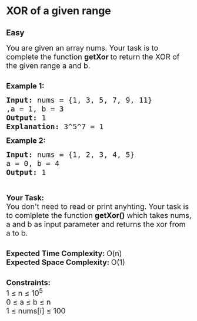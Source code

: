 # XOR of a given range
## Easy 
<div class="problem-statement">
                <p></p><p><span style="font-size:20px">You are given an array nums. Your task is to complete the function&nbsp;<strong>getXor&nbsp;</strong>to return the XOR of the given range a and b.</span><br>
&nbsp;</p>

<p><span style="font-size:20px"><strong>Example 1:</strong></span></p>

<pre><span style="font-size:20px"><strong>Input: </strong>nums = {1, 3, 5, 7, 9, 11}
,a = 1, b = 3
<strong>Output: </strong>1
<strong>Explanation: </strong>3^5^7 = 1</span>
</pre>

<p><span style="font-size:20px"><strong>Example 2:</strong></span></p>

<pre><span style="font-size:20px"><strong>Input: </strong>nums = {1, 2, 3, 4, 5}
a = 0, b = 4
<strong>Output: </strong>1</span>
</pre>

<p>&nbsp;</p>

<p><span style="font-size:20px"><strong>Your Task:</strong><br>
You don't need to read or print anyhting. Your task is to comlplete the function&nbsp;<strong>getXor()</strong>&nbsp;which takes nums, a and b as input parameter and returns the xor from a to b.</span><br>
&nbsp;</p>

<p><span style="font-size:20px"><strong>Expected Time Complexity:&nbsp;</strong>O(n)<br>
<strong>Expected Space Complexity:&nbsp;</strong>O(1)</span><br>
&nbsp;</p>

<p><span style="font-size:20px"><strong>Constraints:</strong><br>
1 ≤ n ≤ 10<sup>5</sup><br>
0 ≤ a ≤ b ≤ n<br>
1 ≤ nums[i] ≤ 100</span></p>
 <p></p>
            </div>